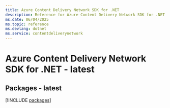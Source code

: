 ```yaml
---
title: Azure Content Delivery Network SDK for .NET
description: Reference for Azure Content Delivery Network SDK for .NET
ms.date: 06/04/2025
ms.topic: reference
ms.devlang: dotnet
ms.service: contentdeliverynetwork
---
```

# Azure Content Delivery Network SDK for .NET - latest
## Packages - latest
[!INCLUDE [packages](content-delivery-network-index.md)]